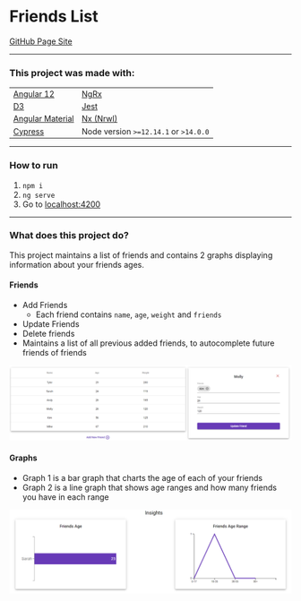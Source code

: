 # Friends List

[GitHub Page Site](https://stephenaboyd.github.io/Friends-List/friends)

---

### This project was made with:

|   |  |
| ------------- | ------------- |
| [Angular 12](https://angular.io/)  | [NgRx](https://ngrx.io/)  |
| [D3](https://www.npmjs.com/package/d3)  | [Jest](https://www.npmjs.com/package/jest)  |
| [Angular Material](https://material.angular.io/) | [Nx (Nrwl)](https://nx.dev/) |
| [Cypress](https://www.cypress.io/) | Node version `>=12.14.1` or `>14.0.0` |

---

### How to run

1. `npm i`
2. `ng serve`
3. Go to [localhost:4200](http://localhost:4200)

---

### What does this project do?
This project maintains a list of friends and contains 2 graphs displaying information about your friends ages.

#### Friends
 - Add Friends
    - Each friend contains `name`, `age`, `weight` and `friends`
 - Update Friends
 - Delete friends
 - Maintains a list of all previous added friends, to autocomplete future friends of friends

  ![Edit Friend](https://github.com/StephenABoyd/Friends-List/blob/main/assets/Edit-Friend.PNG)

#### Graphs
  - Graph 1 is a bar graph that charts the age of each of your friends
  - Graph 2 is a line graph that shows age ranges and how many friends you have in each range

  ![Graphs](https://github.com/StephenABoyd/Friends-List/blob/main/assets/Graphs-Line.PNG)
